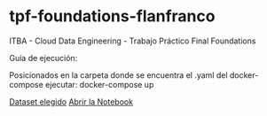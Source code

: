 # tpf-foundations-flanfranco
ITBA - Cloud Data Engineering - Trabajo Práctico Final Foundations

Guía de ejecución:

Posicionados en la carpeta donde se encuentra el .yaml del docker-compose ejecutar:
docker-compose up

[Dataset elegido](https://github.com/flanfranco/tpf-foundations-flanfranco/blob/main/dataset_info.md)
[Abrir la Notebook](http://127.0.0.1:8888/?token=itba_jupyter_notebook_token) 
